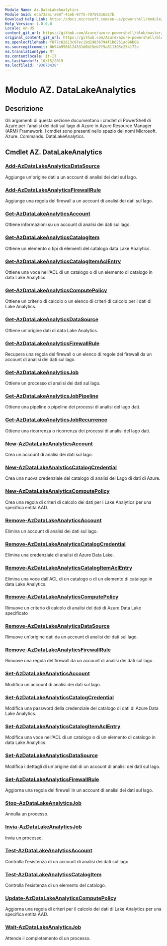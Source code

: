 ```yaml
---
Module Name: Az.DataLakeAnalytics
Module Guid: eca73aa1-a68f-4ceb-9775-70759316a57b
Download Help Link: https://docs.microsoft.com/en-us/powershell/module/az.datalakeanalytics
Help Version: 1.0.0.0
Locale: en-US
content_git_url: https://github.com/Azure/azure-powershell/blob/master/src/DataLakeAnalytics/DataLakeAnalytics/help/Az.DataLakeAnalytics.md
original_content_git_url: https://github.com/Azure/azure-powershell/blob/master/src/DataLakeAnalytics/DataLakeAnalytics/help/Az.DataLakeAnalytics.md
ms.openlocfilehash: f877c82613c07ec19d29836794f1b6251ad96b08
ms.sourcegitcommit: 0b94b9566124331d0b15eb7f5a811305c254172e
ms.translationtype: MT
ms.contentlocale: it-IT
ms.lasthandoff: 10/15/2019
ms.locfileid: "93673438"
---
```

# Modulo AZ. DataLakeAnalytics
## Descrizione
Gli argomenti di questa sezione documentano i cmdlet di PowerShell di Azure per l'analisi dei dati sul lago di Azure in Azure Resource Manager (ARM) Framework. I cmdlet sono presenti nello spazio dei nomi Microsoft. Azure. Commands. DataLakeAnalytics.

## Cmdlet AZ. DataLakeAnalytics
### [Add-AzDataLakeAnalyticsDataSource](Add-AzDataLakeAnalyticsDataSource.md)
Aggiunge un'origine dati a un account di analisi dei dati sul lago.

### [Add-AzDataLakeAnalyticsFirewallRule](Add-AzDataLakeAnalyticsFirewallRule.md)
Aggiunge una regola del firewall a un account di analisi dei dati sul lago.

### [Get-AzDataLakeAnalyticsAccount](Get-AzDataLakeAnalyticsAccount.md)
Ottiene informazioni su un account di analisi dei dati sul lago.

### [Get-AzDataLakeAnalyticsCatalogItem](Get-AzDataLakeAnalyticsCatalogItem.md)
Ottiene un elemento o tipi di elementi del catalogo data Lake Analytics.

### [Get-AzDataLakeAnalyticsCatalogItemAclEntry](Get-AzDataLakeAnalyticsCatalogItemAclEntry.md)
Ottiene una voce nell'ACL di un catalogo o di un elemento di catalogo in data Lake Analytics.

### [Get-AzDataLakeAnalyticsComputePolicy](Get-AzDataLakeAnalyticsComputePolicy.md)
Ottiene un criterio di calcolo o un elenco di criteri di calcolo per i dati di Lake Analytics.

### [Get-AzDataLakeAnalyticsDataSource](Get-AzDataLakeAnalyticsDataSource.md)
Ottiene un'origine dati di data Lake Analytics.

### [Get-AzDataLakeAnalyticsFirewallRule](Get-AzDataLakeAnalyticsFirewallRule.md)
Recupera una regola del firewall o un elenco di regole del firewall da un account di analisi dei dati sul lago.

### [Get-AzDataLakeAnalyticsJob](Get-AzDataLakeAnalyticsJob.md)
Ottiene un processo di analisi dei dati sul lago.

### [Get-AzDataLakeAnalyticsJobPipeline](Get-AzDataLakeAnalyticsJobPipeline.md)
Ottiene una pipeline o pipeline dei processi di analisi del lago dati.

### [Get-AzDataLakeAnalyticsJobRecurrence](Get-AzDataLakeAnalyticsJobRecurrence.md)
Ottiene una ricorrenza o ricorrenza dei processi di analisi del lago dati.

### [New-AzDataLakeAnalyticsAccount](New-AzDataLakeAnalyticsAccount.md)
Crea un account di analisi dei dati sul lago.

### [New-AzDataLakeAnalyticsCatalogCredential](New-AzDataLakeAnalyticsCatalogCredential.md)
Crea una nuova credenziale del catalogo di analisi del Lago di dati di Azure.

### [New-AzDataLakeAnalyticsComputePolicy](New-AzDataLakeAnalyticsComputePolicy.md)
Crea una regola di criteri di calcolo dei dati per i Lake Analytics per una specifica entità AAD.

### [Remove-AzDataLakeAnalyticsAccount](Remove-AzDataLakeAnalyticsAccount.md)
Elimina un account di analisi dei dati sul lago.

### [Remove-AzDataLakeAnalyticsCatalogCredential](Remove-AzDataLakeAnalyticsCatalogCredential.md)
Elimina una credenziale di analisi di Azure Data Lake.

### [Remove-AzDataLakeAnalyticsCatalogItemAclEntry](Remove-AzDataLakeAnalyticsCatalogItemAclEntry.md)
Elimina una voce dall'ACL di un catalogo o di un elemento di catalogo in data Lake Analytics.

### [Remove-AzDataLakeAnalyticsComputePolicy](Remove-AzDataLakeAnalyticsComputePolicy.md)
Rimuove un criterio di calcolo di analisi dei dati di Azure Data Lake specificato

### [Remove-AzDataLakeAnalyticsDataSource](Remove-AzDataLakeAnalyticsDataSource.md)
Rimuove un'origine dati da un account di analisi dei dati sul lago.

### [Remove-AzDataLakeAnalyticsFirewallRule](Remove-AzDataLakeAnalyticsFirewallRule.md)
Rimuove una regola del firewall da un account di analisi dei dati sul lago.

### [Set-AzDataLakeAnalyticsAccount](Set-AzDataLakeAnalyticsAccount.md)
Modifica un account di analisi dei dati sul lago.

### [Set-AzDataLakeAnalyticsCatalogCredential](Set-AzDataLakeAnalyticsCatalogCredential.md)
Modifica una password della credenziale del catalogo di dati di Azure Data Lake Analytics.

### [Set-AzDataLakeAnalyticsCatalogItemAclEntry](Set-AzDataLakeAnalyticsCatalogItemAclEntry.md)
Modifica una voce nell'ACL di un catalogo o di un elemento di catalogo in data Lake Analytics.

### [Set-AzDataLakeAnalyticsDataSource](Set-AzDataLakeAnalyticsDataSource.md)
Modifica i dettagli di un'origine dati di un account di analisi dei dati sul lago.

### [Set-AzDataLakeAnalyticsFirewallRule](Set-AzDataLakeAnalyticsFirewallRule.md)
Aggiorna una regola del firewall in un account di analisi dei dati sul lago.

### [Stop-AzDataLakeAnalyticsJob](Stop-AzDataLakeAnalyticsJob.md)
Annulla un processo.

### [Invia-AzDataLakeAnalyticsJob](Submit-AzDataLakeAnalyticsJob.md)
Invia un processo.

### [Test-AzDataLakeAnalyticsAccount](Test-AzDataLakeAnalyticsAccount.md)
Controlla l'esistenza di un account di analisi dei dati sul lago.

### [Test-AzDataLakeAnalyticsCatalogItem](Test-AzDataLakeAnalyticsCatalogItem.md)
Controlla l'esistenza di un elemento del catalogo.

### [Update-AzDataLakeAnalyticsComputePolicy](Update-AzDataLakeAnalyticsComputePolicy.md)
Aggiorna una regola di criteri per il calcolo dei dati di Lake Analytics per una specifica entità AAD.

### [Wait-AzDataLakeAnalyticsJob](Wait-AzDataLakeAnalyticsJob.md)
Attende il completamento di un processo.

